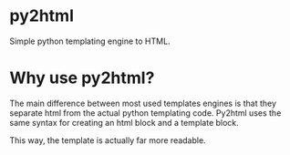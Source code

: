 py2html
=======

Simple python templating engine to HTML.

Why use py2html?
=======

The main difference between most used templates engines is that they separate html from the actual python templating code.
Py2html uses the same syntax for creating an html block and a template block.

This way, the template is actually far more readable.
